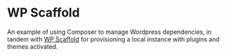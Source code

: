 # WP Scaffold
An example of using Composer to manage Wordpress dependencies, in tandem with [WP Scaffold](https://github.com/BlakeTidwell/wp-scaffold) for provisioning a local instance with plugins and themes activated.